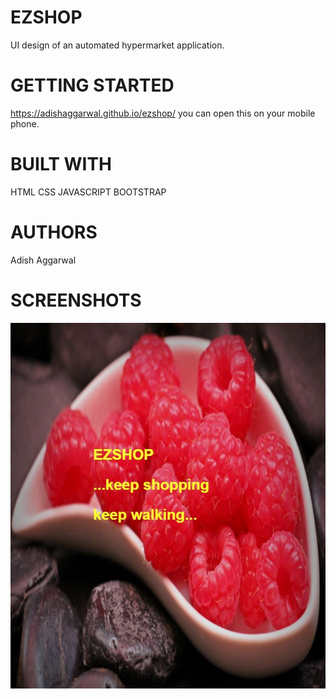 # EZSHOP
UI design of an automated hypermarket application.

# GETTING STARTED
https://adishaggarwal.github.io/ezshop/
you can open this on your mobile phone.

# BUILT WITH
HTML
CSS
JAVASCRIPT
BOOTSTRAP


# AUTHORS
Adish Aggarwal

# SCREENSHOTS
![](images/1.JPG)
